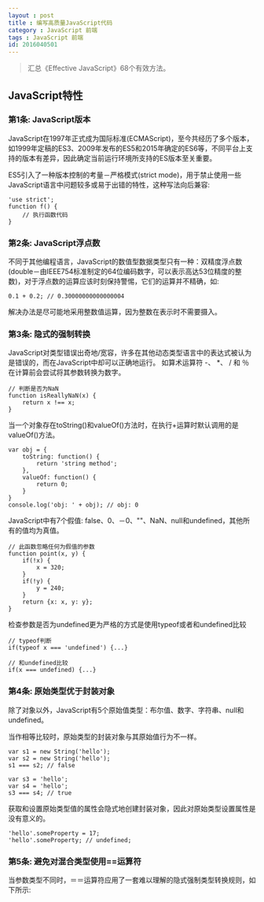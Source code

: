 ```yaml
---
layout : post
title : 编写高质量JavaScript代码
category : JavaScript 前端
tags : JavaScript 前端
id: 2016040501
---
```


> 汇总《Effective JavaScript》68个有效方法。

## JavaScript特性

### **第1条: JavaScript版本**

JavaScript在1997年正式成为国际标准(ECMAScript)，至今共经历了多个版本，如1999年定稿的ES3、2009年发布的ES5和2015年确定的ES6等，不同平台上支持的版本有差异，因此确定当前运行环境所支持的ES版本至关重要。

ES5引入了一种版本控制的考量－严格模式(strict mode)，用于禁止使用一些JavaScript语言中问题较多或易于出错的特性，这种写法向后兼容:

	'use strict';
	function f() {
		// 执行函数代码
	}

### **第2条: JavaScript浮点数**

不同于其他编程语言，JavaScript的数值型数据类型只有一种：双精度浮点数(double－由IEEE754标准制定的64位编码数字，可以表示高达53位精度的整数)，对于浮点数的运算应该时刻保持警惕，它们的运算并不精确，如:
	
	0.1 + 0.2; // 0.30000000000000004

解决办法是尽可能地采用整数值运算，因为整数在表示时不需要摄入。

### **第3条: 隐式的强制转换**

JavaScript对类型错误出奇地/宽容，许多在其他动态类型语言中的表达式被认为是错误的，而在JavaScript中却可以正确地运行。
如算术运算符 -、 *、 / 和 ％ 在计算前会尝试将其参数转换为数字。
	
	// 判断是否为NaN
	function isReallyNaN(x) {
		return x !== x;
	}


当一个对象存在toString()和valueOf()方法时，在执行+运算时默认调用的是valueOf()方法。

	var obj = {
		toString: function() {
			return 'string method';
		},
		valueOf: function() {
			return 0;
		}
	}
	console.log('obj: ' + obj); // obj: 0

JavaScript中有7个假值: false、0、－0、""、NaN、null和undefined，其他所有的值均为真值。

	// 此函数忽略任何为假值的参数
	function point(x, y) {
		if(!x) {
			x = 320;
		}
		if(!y) {
			y = 240;
		}
		return {x: x, y: y};
	}

检查参数是否为undefined更为严格的方式是使用typeof或者和undefined比较

	// typeof判断
	if(typeof x === 'undefined') {...}
	
	// 和undefined比较
	if(x === undefined) {...}

### **第4条: 原始类型优于封装对象**

除了对象以外，JavaScript有5个原始值类型：布尔值、数字、字符串、null和undefined。

当作相等比较时，原始类型的封装对象与其原始值行为不一样。

	var s1 = new String('hello');
	var s2 = new String('hello');
	s1 === s2; // false

	var s3 = 'hello';
	var s4 = 'hello';
	s3 === s4; // true

获取和设置原始类型值的属性会隐式地创建封装对象，因此对原始类型设置属性是没有意义的。

	'hello'.someProperty = 17;
	'hello'.someProperty; // undefined;

### **第5条: 避免对混合类型使用==运算符**

当参数类型不同时，＝＝运算符应用了一套难以理解的隐式强制类型转换规则，如下所示:



